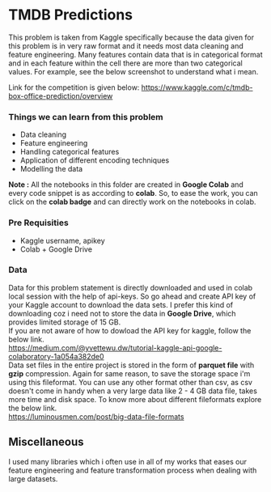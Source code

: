 # TMDB Predictions
This problem is taken from Kaggle specifically because the data given for this problem is in very 
raw format and it needs most data cleaning and feature engineering.
Many features contain data that is in categorical format and in each feature within the cell there are 
more than two categorical values. For example, see the below screenshot to understand what i mean.

Link for the competition is given below:
https://www.kaggle.com/c/tmdb-box-office-prediction/overview
### Things we can learn from this problem
* Data cleaning
* Feature engineering
* Handling categorical features
* Application of different encoding techniques
* Modelling the data

**Note :** All the notebooks in this folder are created in **Google Colab** and every code snippet is as
according to **colab**. So, to ease the work, you can click on the **colab badge** and can directly work
on the notebooks in colab.

### Pre Requisities
* Kaggle username, apikey
* Colab + Google Drive

### Data
Data for this problem statement is directly downloaded and used in colab local session with the help of 
api-keys. So go ahead and create API key of your Kaggle account to download the data sets. I prefer this
kind of downloading coz i need not to store the data in **Google Drive**, which provides limited storage
of 15 GB.<br>
If you are not aware of how to dowload the API key for kaggle, follow the below link.<br>
https://medium.com/@yvettewu.dw/tutorial-kaggle-api-google-colaboratory-1a054a382de0
<br>
Data set files in the entire project is stored in the form of **parquet file** with **gzip** compression. Again for same reason, to save the storage space i'm using this fileformat.
You can use any other format other than csv, as csv doesn't come in handy when a very large data like 2 - 4 GB data file, takes more time and disk space. To know more about different fileformats explore
the below link. <br>
https://luminousmen.com/post/big-data-file-formats
<br>

## Miscellaneous
I used many libraries which i often use in all of my works that eases our feature engineering and feature transformation process when dealing with large datasets.
